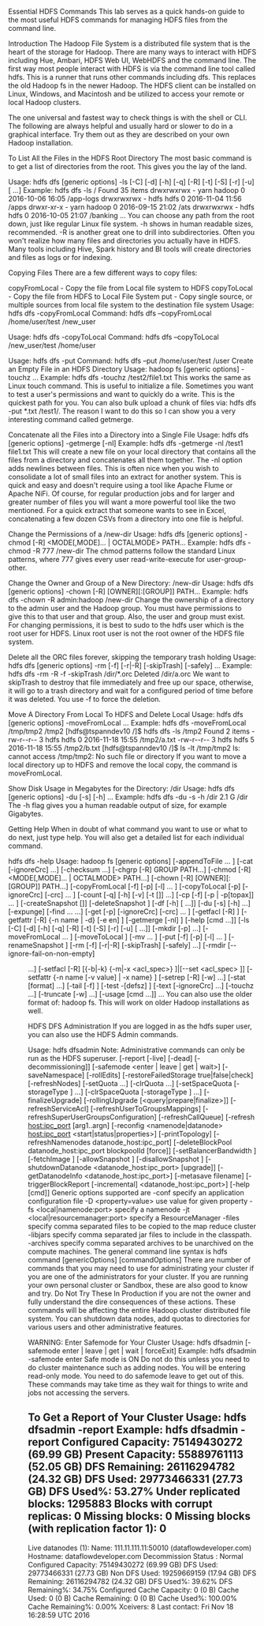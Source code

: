 Essential HDFS Commands
This lab serves as a quick hands-on guide to the most useful HDFS commands for managing HDFS files from the command line.

Introduction
The Hadoop File System is a distributed file system that is the heart of the storage for Hadoop. There are many ways to interact with HDFS including Hue, Ambari, HDFS Web UI, WebHDFS and the command line. The first way most people interact with HDFS is via the command line tool called hdfs. This is a runner that runs other commands including dfs. This replaces the old Hadoop fs in the newer Hadoop. The HDFS client can be installed on Linux, Windows, and Macintosh and be utilized to access your remote or local Hadoop clusters.

The one universal and fastest way to check things is with the shell or CLI. The following are always helpful and usually hard or slower to do in a graphical interface. Try them out as they are described on your own Hadoop installation.

To List All the Files in the HDFS Root Directory
The most basic command is to get a list of directories from the root. This gives you the lay of the land.

Usage: hdfs dfs [generic options] -ls [-C] [-d] [-h] [-q] [-R] [-t] [-S] [-r] [-u] [<path> ...]
Example:
hdfs dfs -ls /
Found 35 items
drwxrwxrwx   - yarn   hadoop          0 2016-10-06 16:05 /app-logs
drwxrwxrwx   - hdfs   hdfs            0 2016-11-04 11:56 /apps
drwxr-xr-x   - yarn   hadoop          0 2016-09-15 21:02 /ats
drwxrwxrwx   - hdfs   hdfs            0 2016-10-05 21:07 /banking
...
You can choose any path from the root down, just like regular Linux file system. -h shows in human readable sizes, recommended. -R is another great one to drill into subdirectories. Often you won't realize how many files and directories you actually have in HDFS. Many tools including Hive, Spark history and BI tools will create directories and files as logs or for indexing.

Copying Files
There are a few different ways to copy files:

copyFromLocal - Copy the file from Local file system to HDFS
copyToLocal - Copy the file from HDFS to Local File System
put - Copy single source, or multiple sources from local file system to the destination file system
Usage: hdfs dfs -copyFromLocal <localsrc> <hdfs destination>
Command: hdfs dfs –copyFromLocal /home/user/test /new_user

Usage: hdfs dfs -copyToLocal <hdfs source> <localdst>
Command: hdfs dfs –copyToLocal /new_user/test /home/user

Usage: hdfs dfs -put <localsrc> <destination>
Command: hdfs dfs –put /home/user/test /user
Create an Empty File in an HDFS Directory
Usage: hadoop fs [generic options] -touchz <path> ...
Example:
hdfs dfs -touchz /test2/file1.txt
This works the same as Linux touch command. This is useful to initialize a file. Sometimes you want to test a user's permissions and want to quickly do a write. This is the quickest path for you. You can also bulk upload a chunk of files via: hdfs dfs -put *.txt /test1/. The reason I want to do this so I can show you a very interesting command called getmerge.

Concatenate all the Files into a Directory into a Single File
Usage:  hdfs dfs [generic options] -getmerge [-nl] <src> <localdst>
Example:
hdfs dfs -getmerge -nl /test1 file1.txt
This will create a new file on your local directory that contains all the files from a directory and concatenates all them together. The -nl option adds newlines between files. This is often nice when you wish to consolidate a lot of small files into an extract for another system. This is quick and easy and doesn't require using a tool like Apache Flume or Apache NiFi. Of course, for regular production jobs and for larger and greater number of files you will want a more powerful tool like the two mentioned. For a quick extract that someone wants to see in Excel, concatenating a few dozen CSVs from a directory into one file is helpful.

Change the Permissions of a /new-dir
Usage: hdfs dfs [generic options] -chmod [-R] <MODE[,MODE]... | OCTALMODE> PATH...
Example:
hdfs dfs -chmod -R 777 /new-dir
The chmod patterns follow the standard Linux patterns, where 777 gives every user read-write-execute for user-group-other.

Change the Owner and Group of a New Directory: /new-dir
Usage: hdfs dfs [generic options] -chown [-R] [OWNER][:[GROUP]] PATH...
Example:
hdfs dfs -chown -R admin:hadoop /new-dir
Change the ownership of a directory to the admin user and the Hadoop group. You must have permissions to give this to that user and that group. Also, the user and group must exist. For changing permissions, it is best to sudo to the hdfs user which is the root user for HDFS. Linux root user is not the root owner of the HDFS file system.

Delete all the ORC files forever, skipping the temporary trash holding
Usage:  hdfs dfs [generic options] -rm [-f] [-r|-R] [-skipTrash] [-safely] <src> ...
Example:
hdfs dfs -rm -R -f -skipTrash /dir/*.orc
Deleted /dir/a.orc
We want to skipTrash to destroy that file immediately and free up our space, otherwise, it will go to a trash directory and wait for a configured period of time before it was deleted. You use -f to force the deletion.

Move A Directory From Local To HDFS and Delete Local
Usage: hdfs dfs [generic options] -moveFromLocal <localsrc> ... <dst>
Example:
hdfs dfs -moveFromLocal /tmp/tmp2 /tmp2
[hdfs@tspanndev10 /]$ hdfs dfs -ls /tmp2
Found 2 items
-rw-r--r--   3 hdfs hdfs          0 2016-11-18 15:55 /tmp2/a.txt
-rw-r--r--   3 hdfs hdfs          5 2016-11-18 15:55 /tmp2/b.txt
[hdfs@tspanndev10 /]$ ls -lt /tmp/tmp2
ls: cannot access /tmp/tmp2: No such file or directory
If you want to move a local directory up to HDFS and remove the local copy, the command is moveFromLocal.

Show Disk Usage in Megabytes for the Directory: /dir
Usage: hdfs dfs [generic options] -du [-s] [-h] <path> ...
Example:
hdfs dfs -du -s -h /dir
2.1 G  /dir
The -h flag gives you a human readable output of size, for example Gigabytes.

Getting Help
When in doubt of what command you want to use or what to do next, just type help. You will also get a detailed list for each individual command.

hdfs dfs -help
Usage: hadoop fs [generic options]
[-appendToFile <localsrc> ... <dst>]
[-cat [-ignoreCrc] <src> ...]
[-checksum <src> ...]
[-chgrp [-R] GROUP PATH...]
[-chmod [-R] <MODE[,MODE]... | OCTALMODE> PATH...]
[-chown [-R] [OWNER][:[GROUP]] PATH...]
[-copyFromLocal [-f] [-p] [-l] <localsrc> ... <dst>]
[-copyToLocal [-p] [-ignoreCrc] [-crc] <src> ... <localdst>]
[-count [-q] [-h] [-v] [-t [<storage type>]] <path> ...]
[-cp [-f] [-p | -p[topax]] <src> ... <dst>]
[-createSnapshot <snapshotDir> [<snapshotName>]]
[-deleteSnapshot <snapshotDir> <snapshotName>]
[-df [-h] [<path> ...]]
[-du [-s] [-h] <path> ...]
[-expunge]
[-find <path> ... <expression> ...]
[-get [-p] [-ignoreCrc] [-crc] <src> ... <localdst>]
[-getfacl [-R] <path>]
[-getfattr [-R] {-n name | -d} [-e en] <path>]
[-getmerge [-nl] <src> <localdst>]
[-help [cmd ...]]
[-ls [-C] [-d] [-h] [-q] [-R] [-t] [-S] [-r] [-u] [<path> ...]]
[-mkdir [-p] <path> ...]
[-moveFromLocal <localsrc> ... <dst>]
[-moveToLocal <src> <localdst>]
[-mv <src> ... <dst>]
[-put [-f] [-p] [-l] <localsrc> ... <dst>]
[-renameSnapshot <snapshotDir> <oldName> <newName>]
[-rm [-f] [-r|-R] [-skipTrash] [-safely] <src> ...]
[-rmdir [--ignore-fail-on-non-empty] <dir> ...]
[-setfacl [-R] [{-b|-k} {-m|-x <acl_spec>} <path>]|[--set <acl_spec> <path>]]
[-setfattr {-n name [-v value] | -x name} <path>]
[-setrep [-R] [-w] <rep> <path> ...]
[-stat [format] <path> ...]
[-tail [-f] <file>]
[-test -[defsz] <path>]
[-text [-ignoreCrc] <src> ...]
[-touchz <path> ...]
[-truncate [-w] <length> <path> ...]
[-usage [cmd ...]]
...
You can also use the older format of: hadoop fs. This will work on older Hadoop installations as well.

HDFS DFS Administration
If you are logged in as the hdfs super user, you can also use the HDFS Admin commands.

Usage: hdfs dfsadmin
Note: Administrative commands can only be run as the HDFS superuser.
[-report [-live] [-dead] [-decommissioning]]
[-safemode <enter | leave | get | wait>]
[-saveNamespace]
[-rollEdits]
[-restoreFailedStorage true|false|check]
[-refreshNodes]
[-setQuota <quota> <dirname>...<dirname>]
[-clrQuota <dirname>...<dirname>]
[-setSpaceQuota <quota> [-storageType <storagetype>] <dirname>...<dirname>]
[-clrSpaceQuota [-storageType <storagetype>] <dirname>...<dirname>]
[-finalizeUpgrade]
[-rollingUpgrade [<query|prepare|finalize>]]
[-refreshServiceAcl]
[-refreshUserToGroupsMappings]
[-refreshSuperUserGroupsConfiguration]
[-refreshCallQueue]
[-refresh <host:ipc_port> <key> [arg1..argn]
[-reconfig <namenode|datanode> <host:ipc_port> <start|status|properties>]
[-printTopology]
[-refreshNamenodes datanode_host:ipc_port]
[-deleteBlockPool datanode_host:ipc_port blockpoolId [force]]
[-setBalancerBandwidth <bandwidth in bytes per second>]
[-fetchImage <local directory>]
[-allowSnapshot <snapshotDir>]
[-disallowSnapshot <snapshotDir>]
[-shutdownDatanode <datanode_host:ipc_port> [upgrade]]
[-getDatanodeInfo <datanode_host:ipc_port>]
[-metasave filename]
[-triggerBlockReport [-incremental] <datanode_host:ipc_port>]
[-help [cmd]]
Generic options supported are
-conf <configuration file>     specify an application configuration file
-D <property=value>            use value for given property
-fs <local|namenode:port>      specify a namenode
-jt <local|resourcemanager:port>    specify a ResourceManager
-files <comma separated list of files>    specify comma separated files to be copied to the map reduce cluster
-libjars <comma separated list of jars>    specify comma separated jar files to include in the classpath.
-archives <comma separated list of archives>    specify comma separated archives to be unarchived on the compute machines.
The general command line syntax is
hdfs command [genericOptions] [commandOptions]
There are number of commands that you may need to use for administrating your cluster if you are one of the administrators for your cluster. If you are running your own personal cluster or Sandbox, these are also good to know and try. Do Not Try These In Production if you are not the owner and fully understand the dire consequences of these actions. These commands will be affecting the entire Hadoop cluster distributed file system. You can shutdown data nodes, add quotas to directories for various users and other administrative features.

WARNING: Enter Safemode for Your Cluster
Usage: hdfs dfsadmin [-safemode enter | leave | get | wait | forceExit]
Example:
hdfs dfsadmin -safemode enter
Safe mode is ON
Do not do this unless you need to do cluster maintenance such as adding nodes. You will be entering read-only mode. You need to do safemode leave to get out of this. These commands may take time as they wait for things to write and jobs not accessing the servers.

To Get a Report of Your Cluster
Usage: hdfs dfsadmin -report
Example:
hdfs dfsadmin -report
Configured Capacity: 75149430272 (69.99 GB)
Present Capacity: 55889761113 (52.05 GB)
DFS Remaining: 26116294782 (24.32 GB)
DFS Used: 29773466331 (27.73 GB)
DFS Used%: 53.27%
Under replicated blocks: 1295883
Blocks with corrupt replicas: 0
Missing blocks: 0
Missing blocks (with replication factor 1): 0
-------------------------------------------------
Live datanodes (1):
Name: 111.11.111.11:50010 (dataflowdeveloper.com)
Hostname: dataflowdeveloper.com
Decommission Status : Normal
Configured Capacity: 75149430272 (69.99 GB)
DFS Used: 29773466331 (27.73 GB)
Non DFS Used: 19259669159 (17.94 GB)
DFS Remaining: 26116294782 (24.32 GB)
DFS Used%: 39.62%
DFS Remaining%: 34.75%
Configured Cache Capacity: 0 (0 B)
Cache Used: 0 (0 B)
Cache Remaining: 0 (0 B)
Cache Used%: 100.00%
Cache Remaining%: 0.00%
Xceivers: 8
Last contact: Fri Nov 18 16:28:59 UTC 2016
